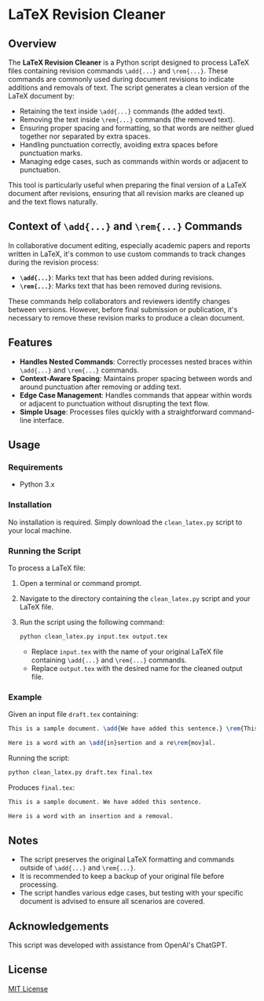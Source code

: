 # LaTeX Revision Cleaner

## Overview

The **LaTeX Revision Cleaner** is a Python script designed to process LaTeX files containing revision commands `\add{...}` and `\rem{...}`. These commands are commonly used during document revisions to indicate additions and removals of text. The script generates a clean version of the LaTeX document by:

- Retaining the text inside `\add{...}` commands (the added text).
- Removing the text inside `\rem{...}` commands (the removed text).
- Ensuring proper spacing and formatting, so that words are neither glued together nor separated by extra spaces.
- Handling punctuation correctly, avoiding extra spaces before punctuation marks.
- Managing edge cases, such as commands within words or adjacent to punctuation.

This tool is particularly useful when preparing the final version of a LaTeX document after revisions, ensuring that all revision marks are cleaned up and the text flows naturally.

## Context of `\add{...}` and `\rem{...}` Commands

In collaborative document editing, especially academic papers and reports written in LaTeX, it's common to use custom commands to track changes during the revision process:

- **`\add{...}`**: Marks text that has been added during revisions.
- **`\rem{...}`**: Marks text that has been removed during revisions.

These commands help collaborators and reviewers identify changes between versions. However, before final submission or publication, it's necessary to remove these revision marks to produce a clean document.

## Features

- **Handles Nested Commands**: Correctly processes nested braces within `\add{...}` and `\rem{...}` commands.
- **Context-Aware Spacing**: Maintains proper spacing between words and around punctuation after removing or adding text.
- **Edge Case Management**: Handles commands that appear within words or adjacent to punctuation without disrupting the text flow.
- **Simple Usage**: Processes files quickly with a straightforward command-line interface.

## Usage

### Requirements

- Python 3.x

### Installation

No installation is required. Simply download the `clean_latex.py` script to your local machine.

### Running the Script

To process a LaTeX file:

1. Open a terminal or command prompt.
2. Navigate to the directory containing the `clean_latex.py` script and your LaTeX file.
3. Run the script using the following command:

   ```bash
   python clean_latex.py input.tex output.tex
   ```

   - Replace `input.tex` with the name of your original LaTeX file containing `\add{...}` and `\rem{...}` commands.
   - Replace `output.tex` with the desired name for the cleaned output file.

### Example

Given an input file `draft.tex` containing:

```latex
This is a sample document. \add{We have added this sentence.} \rem{This sentence has been removed.}

Here is a word with an \add{in}sertion and a re\rem{mov}al.
```

Running the script:

```bash
python clean_latex.py draft.tex final.tex
```

Produces `final.tex`:

```latex
This is a sample document. We have added this sentence.

Here is a word with an insertion and a removal.
```

## Notes

- The script preserves the original LaTeX formatting and commands outside of `\add{...}` and `\rem{...}`.
- It is recommended to keep a backup of your original file before processing.
- The script handles various edge cases, but testing with your specific document is advised to ensure all scenarios are covered.

## Acknowledgements

This script was developed with assistance from OpenAI's ChatGPT.

## License

[MIT License](LICENSE)
